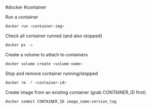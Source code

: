 #docker #container

Run a container
```bash
docker run <container-img>
```

Check all container runned (and also stopped)
```bash
docker ps -a 
```

Create a volume to attach to containers
```bash
docker volume create <volume-name>
```

Stop and remove container running/stopped
```bash
docker rm -f <container-id>
```

Create image from an existing container (grab CONTAINER_ID first)
```bash
docker commit CONTAINER_ID image_name:version_tag
```